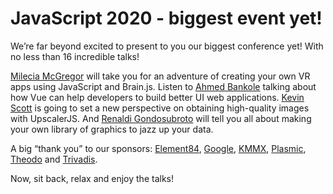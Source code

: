 # JavaScript 2020 - biggest event yet!

We’re far beyond excited to present to you our biggest conference yet! With no less than 16 incredible talks!

[Milecia McGregor](https://www.conf42.com/JavaScript_2020_Milecia_McGregor_vr_brainjs) will take you for an adventure of creating your own VR apps using JavaScript and Brain.js. Listen to [Ahmed Bankole](https://www.conf42.com/JavaScript_2020_Ahmed_Bankole_ui_applications_vue) talking about how Vue can help developers to build better UI web applications. [Kevin Scott](https://www.conf42.com/JavaScript_2020_Kevin_Scott_image_super_resolution) is going to set a new perspective on obtaining high-quality images with UpscalerJS. And [Renaldi Gondosubroto](https://www.conf42.com/JavaScript_2020_Renaldi_Gondosubroto_custom_graphics_library) will tell you all about making your own library of graphics to jazz up your data. 

A big “thank you” to our sponsors: [Element84](https://www.element84.com/), [Google](https://sre.google/), [KMMX](https://kmmx.mx/), [Plasmic](https://www.plasmic.app/), [Theodo](https://www.theodo.co.uk/) and [Trivadis](https://www.trivadis.com/en).

 Now, sit back, relax and enjoy the talks!


